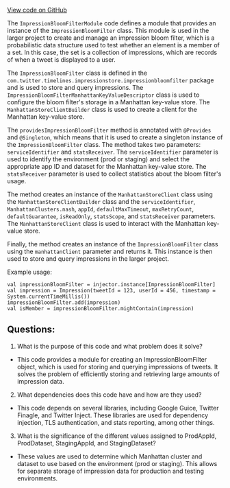 [View code on GitHub](https://github.com/misbahsy/the-algorithm/home-mixer/server/src/main/scala/com/twitter/home_mixer/module/ImpressionBloomFilterModule.scala)

The `ImpressionBloomFilterModule` code defines a module that provides an instance of the `ImpressionBloomFilter` class. This module is used in the larger project to create and manage an impression bloom filter, which is a probabilistic data structure used to test whether an element is a member of a set. In this case, the set is a collection of impressions, which are records of when a tweet is displayed to a user.

The `ImpressionBloomFilter` class is defined in the `com.twitter.timelines.impressionstore.impressionbloomfilter` package and is used to store and query impressions. The `ImpressionBloomFilterManhattanKeyValueDescriptor` class is used to configure the bloom filter's storage in a Manhattan key-value store. The `ManhattanStoreClientBuilder` class is used to create a client for the Manhattan key-value store.

The `providesImpressionBloomFilter` method is annotated with `@Provides` and `@Singleton`, which means that it is used to create a singleton instance of the `ImpressionBloomFilter` class. The method takes two parameters: `serviceIdentifier` and `statsReceiver`. The `serviceIdentifier` parameter is used to identify the environment (prod or staging) and select the appropriate app ID and dataset for the Manhattan key-value store. The `statsReceiver` parameter is used to collect statistics about the bloom filter's usage.

The method creates an instance of the `ManhattanStoreClient` class using the `ManhattanStoreClientBuilder` class and the `serviceIdentifier`, `ManhattanClusters.nash`, `appId`, `defaultMaxTimeout`, `maxRetryCount`, `defaultGuarantee`, `isReadOnly`, `statsScope`, and `statsReceiver` parameters. The `ManhattanStoreClient` class is used to interact with the Manhattan key-value store.

Finally, the method creates an instance of the `ImpressionBloomFilter` class using the `manhattanClient` parameter and returns it. This instance is then used to store and query impressions in the larger project.

Example usage:

```
val impressionBloomFilter = injector.instance[ImpressionBloomFilter]
val impression = Impression(tweetId = 123, userId = 456, timestamp = System.currentTimeMillis())
impressionBloomFilter.add(impression)
val isMember = impressionBloomFilter.mightContain(impression)
```
## Questions: 
 1. What is the purpose of this code and what problem does it solve?
- This code provides a module for creating an ImpressionBloomFilter object, which is used for storing and querying impressions of tweets. It solves the problem of efficiently storing and retrieving large amounts of impression data.

2. What dependencies does this code have and how are they used?
- This code depends on several libraries, including Google Guice, Twitter Finagle, and Twitter Inject. These libraries are used for dependency injection, TLS authentication, and stats reporting, among other things.

3. What is the significance of the different values assigned to ProdAppId, ProdDataset, StagingAppId, and StagingDataset?
- These values are used to determine which Manhattan cluster and dataset to use based on the environment (prod or staging). This allows for separate storage of impression data for production and testing environments.